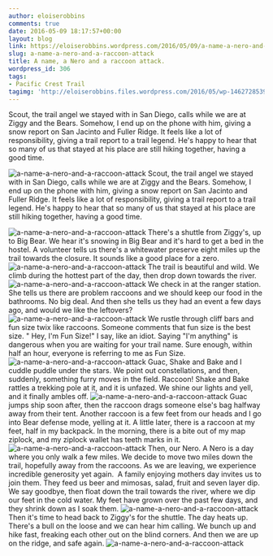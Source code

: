 ```yaml
---
author: eloiserobbins
comments: true
date: 2016-05-09 18:17:57+00:00
layout: blog
link: https://eloiserobbins.wordpress.com/2016/05/09/a-name-a-nero-and-a-raccoon-attack/
slug: a-name-a-nero-and-a-raccoon-attack
title: A name, a Nero and a raccoon attack.
wordpress_id: 306
tags:
- Pacific Crest Trail
tagimg: 'http://eloiserobbins.files.wordpress.com/2016/05/wp-1462728539141.jpg'
---
```


Scout, the trail angel we stayed with in San Diego, calls while we are at Ziggy and the Bears. Somehow, I end up on the phone with him, giving a snow report on San Jacinto and Fuller Ridge. It feels like a lot of responsibility, giving a trail report to a trail legend. He's happy to hear that so many of us that stayed at his place are still hiking together, having a good time.


![a-name-a-nero-and-a-raccoon-attack](http://eloiserobbins.files.wordpress.com/2016/05/wp-1462728539141.jpg)
Scout, the trail angel we stayed with in San Diego, calls while we are at Ziggy and the Bears. Somehow, I end up on the phone with him, giving a snow report on San Jacinto and Fuller Ridge. It feels like a lot of responsibility, giving a trail report to a trail legend. He's happy to hear that so many of us that stayed at his place are still hiking together, having a good time.

![a-name-a-nero-and-a-raccoon-attack](http://eloiserobbins.files.wordpress.com/2016/05/wp-1462728539141.jpg)
There's a shuttle from Ziggy's, up to Big Bear. We hear it's snowing in Big Bear and it's hard to get a bed in the hostel. A volunteer tells us there's a whitewater preserve eight miles up the trail towards the closure. It sounds like a good place for a zero.
![a-name-a-nero-and-a-raccoon-attack](http://eloiserobbins.files.wordpress.com/2016/05/wp-1462728703324.jpg)
The trail is beautiful and wild. We climb during the hottest part of the day, then drop down towards the river.
![a-name-a-nero-and-a-raccoon-attack](http://eloiserobbins.files.wordpress.com/2016/05/wp-1462728785120.jpg)
We check in at the ranger station. She tells us there are problem raccoons and we should keep our food in the bathrooms. No big deal. And then she tells us they had an event a few days ago, and would we like the leftovers?
![a-name-a-nero-and-a-raccoon-attack](http://eloiserobbins.files.wordpress.com/2016/05/wp-1462728950473.jpg)
We rustle through cliff bars and fun size twix like raccoons. Someone comments that fun size is the best size. " Hey, I'm Fun Size!" I say, like an idiot. Saying "I'm anything" is dangerous when you are waiting for your trail name. Sure enough, within half an hour, everyone is referring to me as Fun Size.
![a-name-a-nero-and-a-raccoon-attack](http://eloiserobbins.files.wordpress.com/2016/05/wp-1462729247852.jpg)
Guac, Shake and Bake and I cuddle puddle under the stars. We point out constellations, and then, suddenly, something furry moves in the field. Raccoon! Shake and Bake rattles a trekking pole at it, and it is unfazed. We shine our lights and yell, and it finally ambles off.
![a-name-a-nero-and-a-raccoon-attack](http://eloiserobbins.files.wordpress.com/2016/05/wp-1462729528301.jpg)
Guac jumps ship soon after, then the raccoon drags someone else's bag halfway away from their tent. Another raccoon is a few feet from our heads and I go into Bear defense mode, yelling at it. A little later, there is a raccoon at my feet, half in my backpack. In the morning, there is a bite out of my map ziplock, and my ziplock wallet has teeth marks in it.
![a-name-a-nero-and-a-raccoon-attack](http://eloiserobbins.files.wordpress.com/2016/05/wp-1462732304983.jpg)
Then, our Nero. A Nero is a day where you only walk a few miles. We decide to move two miles down the trail, hopefully away from the raccoons. As we are leaving, we experience incredible generosity yet again.  A family enjoying mothers day invites us to join them. They feed us beer and mimosas, salad, fruit and seven layer dip. We say goodbye, then float down the trail towards the river, where we dip our feet in the cold water. My feet have grown over the past few days, and they shrink down as I soak them.
![a-name-a-nero-and-a-raccoon-attack](http://eloiserobbins.files.wordpress.com/2016/05/wp-1462816970320.jpg)
Then it's time to head back to Ziggy's for the shuttle. The day heats up. There's a bull on the loose and we can hear him calling. We bunch up and hike fast, freaking each other out on the blind corners. And then we are up on the ridge, and safe again.
![a-name-a-nero-and-a-raccoon-attack](http://eloiserobbins.files.wordpress.com/2016/05/wp-1462817198089.jpg)
